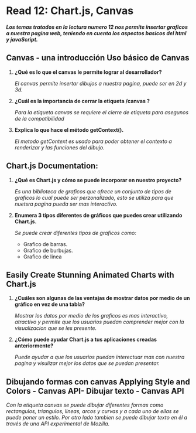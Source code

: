 # Read 12:  Chart.js, Canvas
***Los temas tratados en la lectura numero 12 nos permite insertar graficos a nuestra pagina web, teniendo en cuenta los aspectos basicos del html y javaScript.***

## **Canvas - una introducción Uso básico de Canvas**
1. **¿Qué es lo que el canvas le permite lograr al desarrollador?**

    _El canvas permite insertar dibujos a nuestra pagina, puede ser en 2d y 3d._ 

2. **¿Cuál es la importancia de cerrar la etiqueta /canvas ?**

    _Para la etiqueta canvas se requiere el cierre de etiqueta para asegunos de la compatibilidad_

3. **Explica lo que hace el método getContext().**

    _El metodo getContext es usado para poder obtener el contexto a renderizar y las funciones del dibujo._

## **Chart.js Documentation:**
1. **¿Qué es Chart.js y cómo se puede incorporar en nuestro proyecto?**

    _Es una biblioteca de graficos que ofrece un conjunto de tipos de graficos lo cual puede ser perzonalizado, esto se utiliza para que nuetsra pagina pueda ser mas interactivo._

2. **Enumera 3 tipos diferentes de gráficos que puedes crear utilizando Chart.js.**

    _Se puede crear diferentes tipos de graficos como:_
     + Grafico de barras.
     + Grafico de burbujas.
     + Grafico de linea

## **Easily Create Stunning Animated Charts with Chart.js**
1. **¿Cuáles son algunas de las ventajas de mostrar datos por medio de un gráfico en vez de una tabla?**

    _Mostrar los datos por medio de los graficos es mas interactivo, atractivo y permite que los usuarios puedan comprender mejor con la visualizacion que se les presente._

2. **¿Cómo puede ayudar Chart.js a tus aplicaciones creadas anteriormente?**

      _Puede ayudar a que los usuarios puedan interectuar mas con nuestra pagina y visulizar mejor los datos que se puedan presentar._
     
## **Dibujando formas con canvas Applying Style and Colors - Canvas API- Dibujar texto - Canvas API**
 _Con la etiqueta canvas se puede dibujar diferentes formas como rectangulos, triangulos, lineas, arcos y curvas y a cada uno de ellas se puede poner un estilo. Por otro lado tambien se puede dibujar texto en él a través de una API experimental de Mozilla._